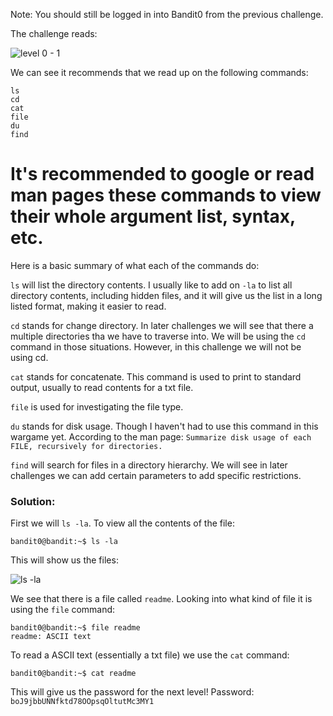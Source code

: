 Note: You should still be logged in into Bandit0 from the previous challenge.

The challenge reads: 

![level 0 - 1](https://user-images.githubusercontent.com/41026969/49900055-784a8a80-fe2b-11e8-87dd-a317972197d5.png)

We can see it recommends that we read up on the following commands:

```
ls
cd
cat
file
du
find
```
# It's recommended to google or read man pages these commands to view their whole argument list, syntax, etc.

Here is a basic summary of what each of the commands do:

```ls``` will list the directory contents. I usually like to add on ```-la``` to list all directory contents,
including hidden files, and it will give us the list in a long listed format, making it easier to read.

```cd``` stands for change directory. In later challenges we will see that there a multiple directories tha we have
to traverse into. We will be using the ```cd``` command in those situations. However, in this challenge we will
not be using cd.

```cat``` stands for concatenate. This command is used to print to standard output, usually to read contents
for a txt file.

```file``` is used for investigating the file type.

```du``` stands for disk usage. Though I haven't had to use this command in this wargame yet. According to the 
man page: ```Summarize disk usage of each FILE, recursively for directories. ``` 

```find``` will search for files in a directory hierarchy. We will see in later challenges we can add certain
parameters to add specific restrictions.

### Solution:

First we will ```ls -la```. To view all the contents of the file:

```
bandit0@bandit:~$ ls -la
```

This will show us the files:

![ls -la](https://user-images.githubusercontent.com/41026969/49900510-c4e29580-fe2c-11e8-8022-d21383b5c4dc.png)

We see that there is a file called ```readme```. Looking into what kind of file it is using the ```file``` command:

```
bandit0@bandit:~$ file readme 
readme: ASCII text
```

To read a ASCII text (essentially a txt file) we use the ```cat``` command:
```
bandit0@bandit:~$ cat readme 
```
This will give us the password for the next level!
Password: ```boJ9jbbUNNfktd78OOpsqOltutMc3MY1```
